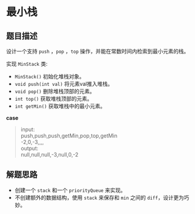 # 最小栈

## 题目描述

设计一个支持 `push` ，`pop` ，`top` 操作，并能在常数时间内检索到最小元素的栈。

实现 `MinStack` 类:

- `MinStack()` 初始化堆栈对象。
- `void push(int val)` 将元素val推入堆栈。
- `void pop()` 删除堆栈顶部的元素。
- `int top()` 获取堆栈顶部的元素。
- `int getMin()` 获取堆栈中的最小元素。

__case__
> input: <br/>
> push,push,push,getMin,pop,top,getMin <br/>
> -2,0,-3,,,, <br/>
> output: <br/>
> null,null,null,-3,null,0,-2


## 解题思路
- 创建一个 `stack` 和一个 `priorityQueue` 来实现。
- 不创建额外的数据结构，使用 `stack` 来保存和 `min` 之间的 `diff`，设计更为巧妙。
